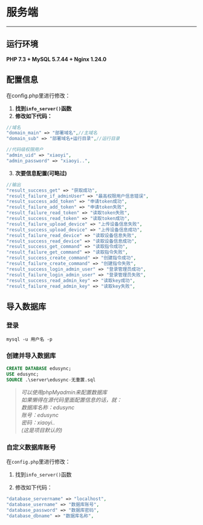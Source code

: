 服务端
======
---

## 运行环境

**PHP 7.3 + MySQL 5.7.44 + Nginx 1.24.0**

## 配置信息
在config.php里进行修改：
1. **找到`info_server()`函数**
2. **修改如下代码：**<br>
```php
//域名
"domain_main" => "部署域名",//主域名
"domain_sub" => "部署域名+运行目录",//运行目录

//代码级权限用户
"admin_uid" => "xiaoyi",
"admin_password" => "xiaoyi..",
```
3. **次要信息配置(可略过)**

```php
//输出
"result_success_get" => "获取成功",
"result_failure_if_adminUser" => "最高权限用户信息错误",
"result_success_add_token" => "申请token成功",
"result_failure_add_token" => "申请token失败",
"result_failure_read_token" => "读取token失败",
"result_success_read_token" => "读取token成功",
"result_failure_upload_device" => "上传设备信息失败",
"result_success_upload_device" => "上传设备信息成功",
"result_failure_read_device" => "读取设备信息失败",
"result_success_read_device" => "读取设备信息成功",
"result_success_get_command" => "读取指令成功",
"result_failure_get_command" => "读取指令失败",
"result_success_create_command" => "创建指令成功",
"result_failure_create_command" => "创建指令失败",
"result_success_login_admin_user" => "登录管理员成功",
"result_failure_login_admin_user" => "登录管理员失败",
"result_success_read_admin_key" => "读取key成功",
"result_failure_read_admin_key" => "读取key失败",
```
## 导入数据库

### 登录

```commandline
mysql -u 用户名 -p
```

### 创建并导入数据库

```sql
CREATE DATABASE edusync;
USE edusync;
SOURCE .\server\edusync-无重置.sql
```

> *可以使用phpMyadmin来配置数据库*</br>
> *如果懒得在源代码里面配置信息的话，就：*</br>
> *数据库名称：edusync*</br>
> *账号：edusync*</br>
> *密码：xiaoyi..*</br>
> *(这是项目默认的)*

### 自定义数据库账号

在`config.php`里进行修改：

1. 找到`info_server()`函数

2. 修改如下代码：

```php
"database_servername" => "localhost",
"database_username" => "数据库账号",
"database_password" => "数据库密码",
"database_dbname" => "数据库名称",
```